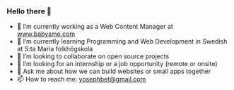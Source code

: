 ### Hello there 👋

- 🔭 I’m currently working as a Web Content Manager at www.babysme.com
- 🌱 I’m currently learning Programming and Web Development in Swedish at S:ta Maria folkhögskola
- 👯 I’m looking to collaborate on open source projects
- 🤔 I’m looking for an internship or a job opportunity (remote or onsite)
- 💬 Ask me about how we can build websites or small apps together
- 📫 How to reach me: yosephbet@gmail.com 
